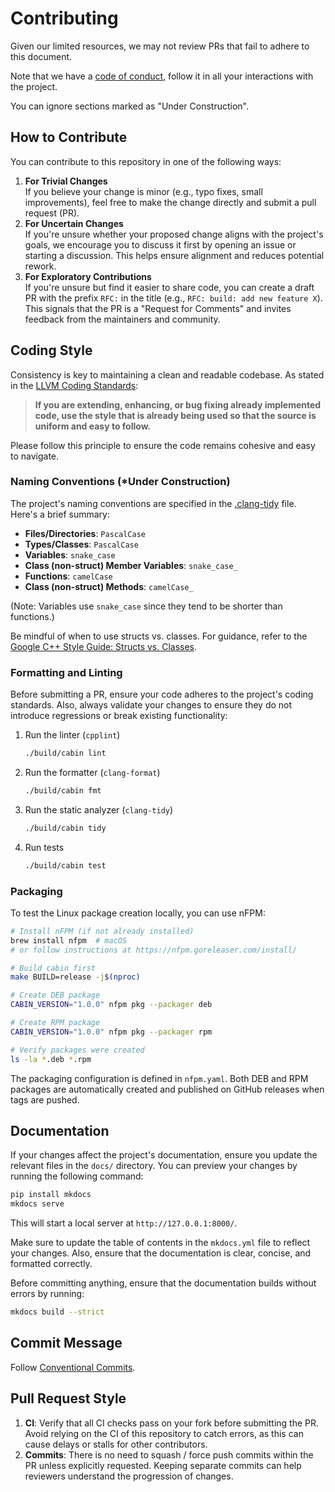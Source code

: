 # Contributing

Given our limited resources, we may not review PRs that fail to adhere to this document.

Note that we have a [code of conduct](https://github.com/cabinpkg/.github/blob/main/CODE_OF_CONDUCT.md),
follow it in all your interactions with the project.

You can ignore sections marked as "Under Construction".

## How to Contribute

You can contribute to this repository in one of the following ways:

1. **For Trivial Changes**<br>
   If you believe your change is minor (e.g., typo fixes, small improvements),
   feel free to make the change directly and submit a pull request (PR).
2. **For Uncertain Changes**<br>
   If you're unsure whether your proposed change aligns with the project's
   goals, we encourage you to discuss it first by opening an issue or starting
   a discussion.  This helps ensure alignment and reduces potential rework.
3. **For Exploratory Contributions**<br>
   If you're unsure but find it easier to share code, you can create a draft PR
   with the prefix `RFC:` in the title (e.g., `RFC: build: add new feature X`).
   This signals that the PR is a "Request for Comments" and invites feedback
   from the maintainers and community.

## Coding Style

Consistency is key to maintaining a clean and readable codebase. As stated in the
[LLVM Coding Standards](https://llvm.org/docs/CodingStandards.html#introduction):

> **If you are extending, enhancing, or bug fixing already implemented code,
> use the style that is already being used so that the source is uniform and
> easy to follow.**

Please follow this principle to ensure the code remains cohesive and easy to
navigate.

### Naming Conventions (*Under Construction)

The project's naming conventions are specified in the
[.clang-tidy](.clang-tidy) file.  Here's a brief summary:

- **Files/Directories**: `PascalCase`
- **Types/Classes**: `PascalCase`
- **Variables**: `snake_case`
- **Class (non-struct) Member Variables**: `snake_case_`
- **Functions**: `camelCase`
- **Class (non-struct) Methods**: `camelCase_`

(Note: Variables use `snake_case` since they tend to be shorter than functions.)

Be mindful of when to use structs vs. classes.  For guidance, refer to the
[Google C++ Style Guide: Structs vs. Classes](https://google.github.io/styleguide/cppguide.html#Structs_vs._Classes).

### Formatting and Linting

Before submitting a PR, ensure your code adheres to the project's coding
standards.  Also, always validate your changes to ensure they do not
introduce regressions or break existing functionality:

1. Run the linter (`cpplint`)
   ```bash
   ./build/cabin lint
   ```
2. Run the formatter (`clang-format`)
   ```bash
   ./build/cabin fmt
   ```
3. Run the static analyzer (`clang-tidy`)
   ```bash
   ./build/cabin tidy
   ```
4. Run tests
   ```bash
   ./build/cabin test
   ```

### Packaging

To test the Linux package creation locally, you can use nFPM:

```bash
# Install nFPM (if not already installed)
brew install nfpm  # macOS
# or follow instructions at https://nfpm.goreleaser.com/install/

# Build cabin first
make BUILD=release -j$(nproc)

# Create DEB package
CABIN_VERSION="1.0.0" nfpm pkg --packager deb

# Create RPM package
CABIN_VERSION="1.0.0" nfpm pkg --packager rpm

# Verify packages were created
ls -la *.deb *.rpm
```

The packaging configuration is defined in `nfpm.yaml`.  Both DEB and RPM
packages are automatically created and published on GitHub releases when tags
are pushed.

## Documentation

If your changes affect the project's documentation, ensure you update the
relevant files in the `docs/` directory.  You can preview your changes by
running the following command:

```bash
pip install mkdocs
mkdocs serve
```

This will start a local server at `http://127.0.0.1:8000/`.

Make sure to update the table of contents in the `mkdocs.yml` file to reflect
your changes.  Also, ensure that the documentation is clear, concise, and
formatted correctly.

Before committing anything, ensure that the documentation builds without
errors by running:

```bash
mkdocs build --strict
```

## Commit Message

Follow [Conventional Commits](https://www.conventionalcommits.org/en/v1.0.0/).

## Pull Request Style

1. **CI**: Verify that all CI checks pass on your fork before submitting the
   PR.  Avoid relying on the CI of this repository to catch errors, as this
   can cause delays or stalls for other contributors.
2. **Commits**: There is no need to squash / force push commits within the PR
   unless explicitly requested.  Keeping separate commits can help reviewers
   understand the progression of changes.

